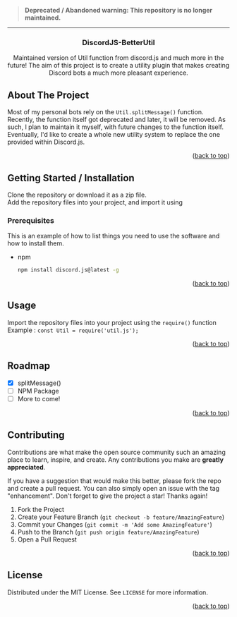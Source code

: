 > **Deprecated / Abandoned warning: This repository is no longer maintained.** 
<hr>

<!-- PROJECT LOGO -->
<div id="top">
<h3 align="center">DiscordJS-BetterUtil</h3>

  <p align="center">
    Maintained version of Util function from discord.js and much more in the future!
    The aim of this project is to create a utility plugin that makes creating Discord bots a much more pleasant experience.
  </p>
</div>

<!-- ABOUT THE PROJECT -->
## About The Project

Most of my personal bots rely on the ``Util.splitMessage()`` function. Recently, the function itself got deprecated and later, it will be removed. As such, I plan to maintain it myself, with future changes to the function itself. Eventually, I'd like to create a whole new utility system to replace the one provided within Discord.js.

<p align="right">(<a href="#top">back to top</a>)</p>

<!-- GETTING STARTED -->
## Getting Started / Installation

Clone the repository or download it as a zip file.   
Add the repository files into your project, and import it using

### Prerequisites

This is an example of how to list things you need to use the software and how to install them.
* npm
  ```sh
  npm install discord.js@latest -g
  ```

<p align="right">(<a href="#top">back to top</a>)</p>



<!-- USAGE EXAMPLES -->
## Usage

Import the repository files into your project using the ``require()`` function
Example : ``const Util = require('util.js');``

<p align="right">(<a href="#top">back to top</a>)</p>



<!-- ROADMAP -->
## Roadmap

- [x] splitMessage()
- [ ] NPM Package
- [ ] More to come!

<p align="right">(<a href="#top">back to top</a>)</p>



<!-- CONTRIBUTING -->
## Contributing

Contributions are what make the open source community such an amazing place to learn, inspire, and create. Any contributions you make are **greatly appreciated**.

If you have a suggestion that would make this better, please fork the repo and create a pull request. You can also simply open an issue with the tag "enhancement".
Don't forget to give the project a star! Thanks again!

1. Fork the Project
2. Create your Feature Branch (`git checkout -b feature/AmazingFeature`)
3. Commit your Changes (`git commit -m 'Add some AmazingFeature'`)
4. Push to the Branch (`git push origin feature/AmazingFeature`)
5. Open a Pull Request

<p align="right">(<a href="#top">back to top</a>)</p>



<!-- LICENSE -->
## License

Distributed under the MIT License. See `LICENSE` for more information.

<p align="right">(<a href="#top">back to top</a>)</p>
